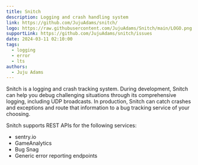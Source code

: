 ```yaml
---
title: Snitch
description: Logging and crash handling system
link: https://github.com/JujuAdams/snitch/
logo: https://raw.githubusercontent.com/JujuAdams/Snitch/main/LOGO.png
supportLink: https://github.com/JujuAdams/snitch/issues
date: 2024-03-11 02:10:00
tags:
  - logging
  - error
  - lts
authors:
  - Juju Adams
---
```


Snitch is a logging and crash tracking system. During development, Snitch can help you debug challenging situations through its comprehensive logging, including UDP broadcasts. In production, Snitch can catch crashes and exceptions and route that information to a bug tracking service of your choosing.

Snitch supports REST APIs for the following services:
- sentry.io
- GameAnalytics
- Bug Snag
- Generic error reporting endpoints
